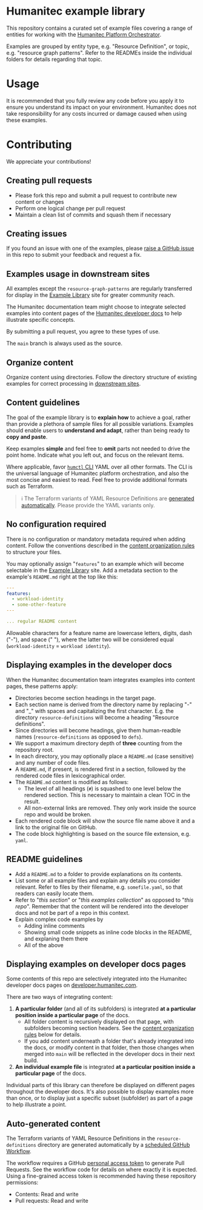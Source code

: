 # Humanitec example library

This repository contains a curated set of example files covering a range of entities for working with the [Humanitec Platform Orchestrator](https://developer.humanitec.com/platform-orchestrator/overview/).

Examples are grouped by entity type, e.g. "Resource Definition", or topic, e.g. "resource graph patterns". Refer to the READMEs inside the individual folders for details regarding that topic.

# Usage

It is recommended that you fully review any code before you apply it to ensure you understand its impact on your environment. Humanitec does not take responsibility for any costs incurred or damage caused when using these examples.

# Contributing

We appreciate your contributions!

## Creating pull requests

- Please fork this repo and submit a pull request to contribute new content or changes
- Perform one logical change per pull request
- Maintain a clean list of commits and squash them if necessary

## Creating issues

If you found an issue with one of the examples, please [raise a GitHub issue](https://github.com/humanitec-architecture/example-library/issues/new) in this repo to submit your feedback and request a fix.

## Examples usage in downstream sites

All examples except the `resource-graph-patterns` are regularly transferred for display in the [Example Library](https://developer.humanitec.com/examples/) site for greater community reach.

The Humanitec documentation team might choose to integrate selected examples into content pages of the [Humanitec developer docs](https://developer.humanitec.com/) to help illustrate specific concepts.

By submitting a pull request, you agree to these types of use.

The `main` branch is always used as the source.

## Organize content

Organize content using directories. Follow the directory structure of existing examples for correct processing in [downstream sites](#example-usage-in-downstream-sites).

## Content guidelines

The goal of the example library is to **explain how** to achieve a goal, rather than provide a plethora of sample files for all possible variations. Examples should enable users to **understand and adapt**, rather than being ready to **copy and paste**.

Keep examples **simple** and feel free to **omit** parts not needed to drive the point home. Indicate what you left out, and focus on the relevant items.

Where applicable, favor [`humctl` CLI](https://developer.humanitec.com/platform-orchestrator/cli/) YAML over all other formats. The CLI is the universal language of Humanitec platform orchestration, and also the most concise and easiest to read. Feel free to provide additional formats such as Terraform.

> ℹ️ The Terraform variants of YAML Resource Definitions are [generated automatically](#auto-generated-content). Please provide the YAML variants only.

## No configuration required

There is no configuration or mandatory metadata required when adding content. Follow the conventions described in the [content organization rules](#organize-content) to structure your files.

You may optionally assign "`features`" to an example which will become selectable in the [Example Library](https://developer.humanitec.com/examples) site. Add a metadata section to the example's `README.md` right at the top like this:

```yaml
---
features:
  - workload-identity
  - some-other-feature
---

... regular README content
```

Allowable characters for a feature name are lowercase letters, digits, dash ("-"), and space (" "), where the latter two will be considered equal (`workload-identity` = `workload identity`).

## Displaying examples in the developer docs

When the Humanitec documentation team integrates examples into content pages, these patterns apply:

  - Directories become section headings in the target page.
  - Each section name is derived from the directory name by replacing "-" and "_" with spaces and capitalizing the first character. E.g. the directory `resource-definitions` will become a heading "Resource definitions".
  - Since directories will become headings, give them human-readble names (`resource-definitions` as opposed to `defs`).
- We support a maximum directory depth of **three** counting from the repository root.
- In each directory, you may optionally place a `README.md` (case sensitive) and any number of code files.
- A `README.md`, if present, is rendered first in a section, followed by the rendered code files in lexicographical order.
- The `README.md` content is modified as follows:
  - The level of all headings (`#`) is squashed to one level below the rendered section. This is necessary to maintain a clean TOC in the result.
  - All non-external links are removed. They only work inside the source repo and would be broken.
- Each rendered code block will show the source file name above it and a link to the original file on GitHub.
- The code block highlighting is based on the source file extension, e.g. `yaml`.

## README guidelines

- Add a `README.md` to a folder to provide explanations on its contents.
- List some or all example files and explain any details you consider relevant. Refer to files by their filename, e.g. `somefile.yaml`, so that readers can easily locate them.
- Refer to "_this section_" or "_this examples collection_" as opposed to "_this repo_". Remember that the content will be rendered into the developer docs and not be part of a repo in this context.
- Explain complex code examples by
  - Adding inline comments
  - Showing small code snippets as inline code blocks in the README, and explaning them there
  - All of the above

## Displaying examples on developer docs pages

Some contents of this repo are selectively integrated into the Humanitec developer docs pages on [developer.humanitec.com](https://developer.humanitec.com).

There are two ways of integrating content:

1. **A particular folder** (and all of its subfolders) is integrated **at a particular position inside a particular page** of the docs.
    - All folder content is recursively displayed on that page, with subfolders becoming section headers. See the [content organization rules](#organize-content) below for details.
    - If you add content underneath a folder that's already integrated into the docs, or modify content in that folder, then those changes when merged into `main` will be reflected in the developer docs in their next build.
2. **An individual example file** is integrated **at a particular position inside a particular page** of the docs.

Individual parts of this library can therefore be displayed on different pages throughout the developer docs. It's also possible to display examples more than once, or to display just a specific subset (subfolder) as part of a page to help illustrate a point.

## Auto-generated content

The Terraform variants of YAML Resource Definitions in the `resource-definitions` directory are generated automatically by a [scheduled GitHub Workflow](./.github/workflows/scheduled-generated.yml).

The workflow requires a GitHub [personal access token](https://docs.github.com/en/authentication/keeping-your-account-and-data-secure/managing-your-personal-access-tokens) to generate Pull Requests. See the workflow code for details on where exactly it is expected. Using a fine-grained access token is recommended having these repository permissions:

- Contents: Read and write
- Pull requests: Read and write